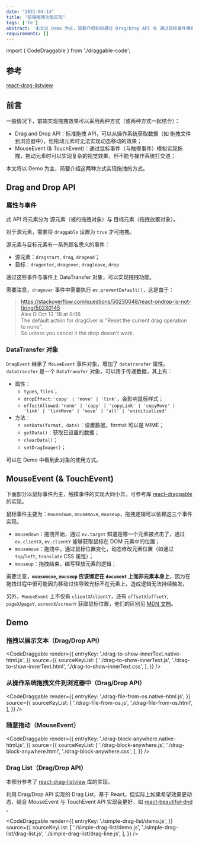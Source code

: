 ```yaml
---
date: "2021-04-14"
title: "前端拖拽功能实现"
tags: ['fe']
abstract: '本文以 Demo 为主，简要介绍如何通过 Drag/Drop API 与 通过鼠标事件模拟 实现拖拽功能'
requirements: []
---
```


import { CodeDraggable } from './draggable-code';

## 参考

[react-drag-listview](https://github.com/raisezhang/react-drag-listview)  

## 前言

一般情况下，前端实现拖拽效果可以采用两种方式（或两种方式一起结合）：

- Drag and Drop API：标准拖拽 API，可以从操作系统获取数据（如 拖拽文件到浏览器中），但拖动元素时无法实现动态移动的效果；  
- MouseEvent (& TouchEvent)：通过鼠标事件（与触摸事件）模拟实现拖拽，拖动元素时可以实现复杂的视觉效果，但不能与操作系统打交道；  

本文将以 Demo 为主，简要介绍这两种方式实现拖拽的方式。  

## Drag and Drop API

### 属性与事件

此 API 将元素分为 源元素（被的拖拽对象）与 目标元素（拖拽放置对象）。  

对于源元素，需要将 `draggable` 设置为 `true` 才可拖拽。

源元素与目标元素有一系列顾名思义的事件：

  - 源元素：`dragstart`, `drag`, `dragend`；  
  - 目标：`dragenter`, `dragover`, `dragleave`, `drop`  

通过这些事件与事件上 DataTransfer 对象，可以实现拖拽功能。  

需要注意，`dragover` 事件中需要执行 `ev.preventDefault()`，这是由于：

> https://stackoverflow.com/questions/50230048/react-ondrop-is-not-firing/50230145  
> Alex D Oct 13 '18 at 9:06  
> The default action for dragOver is "Reset the current drag operation to none".  
> So unless you cancel it the drop doesn't work.  


### DataTransfer 对象

`DragEvent` 继承了 `MouseEvent` 事件对象，增加了 `datatransfer` 属性。`datatransfer` 是一个 `DataTransfer` 对象，可以用于传递数据，其上有：

- 属性：  
  - `types`, `files`；  
  - `dropEffect`: `'copy' | 'move' | 'link'`，会影响鼠标样式；  
  - `effectAllowed`: `'none' | 'copy' | 'copyLink' | 'copyMove' | 'link' | 'linkMove' | 'move' | 'all' | 'uninitialized'`
- 方法：  
  - `setData(format, data)`：设置数据，format 可以是 MIME；  
  - `getData()`：获取已设置的数据；  
  - `clearData()`；  
  - `setDragImage()`；  

可以在 Demo 中看到此对象的使用方式。  

## MouseEvent (& TouchEvent)

下面部分以鼠标事件为主，触摸事件的实现大同小异，可参考库 [react-draggable](https://github.com/react-grid-layout/react-draggable) 的实现。

鼠标事件主要为：`mousedown`, `mousemove`, `mouseup`，拖拽逻辑可以依赖这三个事件实现。  

- `mousedown`：拖拽开始，通过 `ev.target` 知道是哪一个元素被点击了，通过 `ev.clientX`, `ev.clientY` 能够获取鼠标在 DOM 元素中的位置；  
- `mousemove`：拖拽中，通过鼠标位置变化，动态修改元素位置（如通过 `top`/`left`, `translate` CSS 属性）； 
- `mouseup`：拖拽结束，编写释放元素的逻辑；  

需要注意，**`mousemove`, `mouseup` 应该绑定在 `document` 上而非元素本身上**，因为在拖拽过程中很可能因为移动过快导致光标不在元素上，造成逻辑无法持续触发。  

另外，`MouseEvent` 上不仅有 `clientX`/`clientY`，还有 `offsetX`/`offsetY`, `pageX`/`pageY`, `screenX`/`screenY` 获取鼠标位置，他们的区别见 [MDN 文档](https://developer.mozilla.org/zh-CN/docs/Web/API/MouseEvent)。

## Demo

### 拖拽以展示文本（Drag/Drop API）

<CodeDraggable
  render={{
    entryKey: './drag-to-show-innerText.native-html.js',
  }}
  source={{
    sourceKeyList: [
      './drag-to-show-innerText.js',
      './drag-to-show-innerText.html',
      './drag-to-show-innerText.css',
    ],
  }}
/>

### 从操作系统拖拽文件到浏览器中（Drag/Drop API）

<CodeDraggable
  render={{
    entryKey: './drag-file-from-os.native-html.js',
  }}
  source={{
    sourceKeyList: [
      './drag-file-from-os.js',
      './drag-file-from-os.html',
    ],
  }}
/>

### 随意拖动（MouseEvent）

<CodeDraggable
  render={{
    entryKey: './drag-block-anywhere.native-html.js',
  }}
  source={{
    sourceKeyList: [
      './drag-block-anywhere.js',
      './drag-block-anywhere.html',
      './drag-block-anywhere.css',
    ],
  }}
/>

### Drag List（Drag/Drop API）

本部分参考了 [react-drag-listview](https://github.com/raisezhang/react-drag-listview) 库的实现。  

利用 Drag/Drop API 实现的 Drag List，基于 React。但实际上如果希望效果更动态，结合 MouseEvent 与 TouchEvent API 实现会更好，如 [react-beautiful-dnd](https://github.com/atlassian/react-beautiful-dnd) 。


<CodeDraggable
  render={{
    entryKey: './simple-drag-list/demo.js',
  }}
  source={{
    sourceKeyList: [
      './simple-drag-list/demo.js',
      './simple-drag-list/drag-list.js',
      './simple-drag-list/drag-line.js',
    ],
  }}
/>
